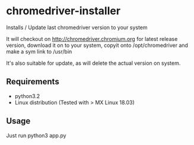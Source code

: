 # chromedriver-installer
Installs / Update last chromedriver version to your system

It will checkout on http://chromedriver.chromium.org for latest release version, download it on to your system, copyit onto /opt/chromedriver and make a sym link to /usr/bin

It's also suitable for update, as will delete the actual version on system.

## Requirements
- python3.2
- Linux distribution (Tested with > MX Linux 18.03)

## Usage
Just run python3 app.py


